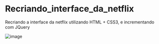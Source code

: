 # Recriando_interface_da_netflix
Recriando a interface da netflix utilizando HTML + CSS3, e incrementando com JQuery

![image](https://user-images.githubusercontent.com/75350795/166612507-a1ae4b2d-6eb0-4446-8134-2e1e44009746.png)

